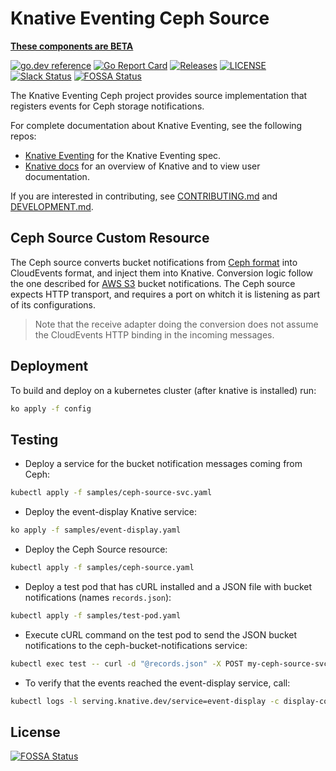 # Knative Eventing Ceph Source

**[These components are BETA](https://github.com/knative/community/tree/main/mechanics/MATURITY-LEVELS.md)**

[![go.dev reference](https://img.shields.io/badge/go.dev-reference-007d9c?logo=go&logoColor=white)](https://pkg.go.dev/github.com/knative-extensions/eventing-ceph)
[![Go Report Card](https://goreportcard.com/badge/knative/eventing-contrib)](https://goreportcard.com/report/knative-extensions/eventing-ceph)
[![Releases](https://img.shields.io/github/release-pre/knative/eventing-contrib.svg)](https://github.com/knative-extensions/eventing-ceph/releases)
[![LICENSE](https://img.shields.io/github/license/knative/eventing-contrib.svg)](https://github.com/knative-extensions/eventing-ceph/blob/master/LICENSE)
[![Slack Status](https://img.shields.io/badge/slack-join_chat-white.svg?logo=slack&style=social)](https://knative.slack.com)
[![FOSSA Status](https://app.fossa.com/api/projects/git%2Bgithub.com%2Fknative-extensions%2Feventing-ceph.svg?type=shield)](https://app.fossa.com/projects/git%2Bgithub.com%2Fknative-extensions%2Feventing-ceph?ref=badge_shield)

The Knative Eventing Ceph project provides source implementation that registers
events for Ceph storage notifications.

For complete documentation about Knative Eventing, see the following repos:

- [Knative Eventing](https://www.knative.dev/docs/eventing/) for the Knative
  Eventing spec.
- [Knative docs](https://www.knative.dev/docs/) for an overview of Knative and
  to view user documentation.

If you are interested in contributing, see [CONTRIBUTING.md](./CONTRIBUTING.md)
and [DEVELOPMENT.md](./DEVELOPMENT.md).

## Ceph Source Custom Resource

The Ceph source converts bucket notifications from
[Ceph format](https://docs.ceph.com/docs/master/radosgw/notifications/#events)
into CloudEvents format, and inject them into Knative. Conversion logic follow
the one described for
[AWS S3](https://github.com/cloudevents/spec/blob/master/adapters/aws-s3.md)
bucket notifications. The Ceph source expects HTTP transport, and requires a
port on whitch it is listening as part of its configurations.

> Note that the receive adapter doing the conversion does not assume the
> CloudEvents HTTP binding in the incoming messages.

## Deployment

To build and deploy on a kubernetes cluster (after knative is installed) run:

```bash
ko apply -f config
```

## Testing

- Deploy a service for the bucket notification messages coming from Ceph:

```bash
kubectl apply -f samples/ceph-source-svc.yaml
```

- Deploy the event-display Knative service:

```bash
ko apply -f samples/event-display.yaml
```

- Deploy the Ceph Source resource:

```bash
kubectl apply -f samples/ceph-source.yaml
```

- Deploy a test pod that has cURL installed and a JSON file with bucket
  notifications (names `records.json`):

```bash
kubectl apply -f samples/test-pod.yaml
```

- Execute cURL command on the test pod to send the JSON bucket notifications to
  the ceph-bucket-notifications service:

```bash
kubectl exec test -- curl -d "@records.json" -X POST my-ceph-source-svc.default.svc.cluster.local
```

- To verify that the events reached the event-display service, call:

```bash
kubectl logs -l serving.knative.dev/service=event-display -c display-container --tail=100
```


## License
[![FOSSA Status](https://app.fossa.com/api/projects/git%2Bgithub.com%2Fknative-extensions%2Feventing-ceph.svg?type=large)](https://app.fossa.com/projects/git%2Bgithub.com%2Fknative-extensions%2Feventing-ceph?ref=badge_large)